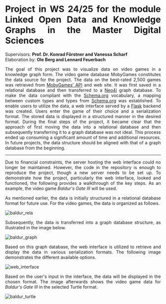 # <div align="justify">Project in WS 24/25 for the module Linked Open Data and Knowledge Graphs in the Master Digital Sciences</div>

Supervisors: **Prof. Dr. Konrad Förstner and Vanessa Scharf**\
Elaboration by: **Ole Berg and Lennard Feuerbach**

<div align="justify">The goal of this project was to visualize data on video games in a knowledge graph form. The video game database MobyGames constitutes the data source for the project. The data on the best-rated 2,500 games was retrieved from <a href="https://www.mobygames.com/info/api">MobyGames’ API</a> and web site. It was first saved in a relational database and then transferred to a <a href="https://neo4j.com">Neo4j</a> graph database. To make the data compliant with the <a href="https://schema.org/">Schema.org</a> vocabulary, a mapping between custom types and types from <a href="https://schema.org/">Schema.org</a> was established. To enable users to utilize the data, a web interface served by a <a href="https://flask.palletsprojects.com/en/stable/">Flask</a> backend was created. Users enter the game of their choice and a serialization format. The stored data is displayed in a structured manner in the desired format. During the final steps of the project, it became clear that the approach of first moving the data into a relational database and then subsequently transferring it to a graph database was not ideal. This process ended up consuming a significant amount of time and additional resources. In future projects, the data structure should be aligned with that of a graph database from the beginning.</div>

---

<div align="justify">Due to financial constraints, the server hosting the web interface could no longer be maintained. However, the code in the repository is enough to reproduce the project, though a new server needs to be set up. To demonstrate how the project, particularly the web interface, looked and functioned, the following provides a walkthrough of the key steps. As an example, the video game <i>Baldur's Gate III</i> will be used.</div>

<p></p>

<div align="justify">As mentioned earlier, the data is initially structured in a relational database format for future use. For the video games, the data is organized as follows.</div>

![baldur_rela](https://github.com/user-attachments/assets/ec67b3e8-68c4-4d43-bd2b-8fbb7068d47e)

<div align="justify">Subsequently, the data is transferred into a graph database structure, as illustrated in the image below.</div>

![baldur_graph](https://github.com/user-attachments/assets/8b25b083-8992-4c50-ab24-5dbccf5922a8)

<div align="justify">Based on this graph database, the web interface is utilized to retrieve and display the data in various serialization formats. The following image demonstrates the different available options.</div>

![web_interface](https://github.com/user-attachments/assets/a58b5752-e4f2-4465-9a6a-8005eca9b7f1)

<div align="justify">Based on the user's input in the interface, the data will be displayed in the chosen format. The image afterwards shows the video game data for <i>Baldur's Gate III</i> in the selected Turtle format.</div>

![baldur_turtle](https://github.com/user-attachments/assets/f2182ba6-8e66-485a-9285-a4680275b131)
